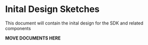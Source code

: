 # Inital Design Sketches
This document will contain the inital design for the SDK and related components

**MOVE DOCUMENTS HERE**
